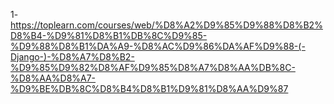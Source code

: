 1-https://toplearn.com/courses/web/%D8%A2%D9%85%D9%88%D8%B2%D8%B4-%D9%81%D8%B1%DB%8C%D9%85-%D9%88%D8%B1%DA%A9-%D8%AC%D9%86%DA%AF%D9%88-(-Django-)-%D8%A7%D8%B2-%D9%85%D9%82%D8%AF%D9%85%D8%A7%D8%AA%DB%8C-%D8%AA%D8%A7-%D9%BE%DB%8C%D8%B4%D8%B1%D9%81%D8%AA%D9%87
